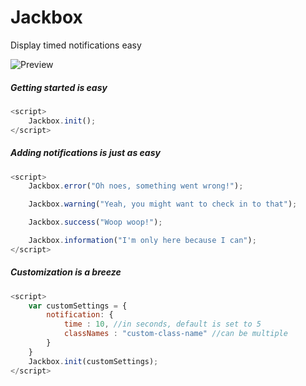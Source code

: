 # Jackbox
Display timed notifications easy


![Preview](https://github.com/ja1984/jackbox/blob/master/preview.gif)


##### Getting started is easy

```javascript
<script>
    Jackbox.init();
</script>
```

##### Adding notifications is just as easy
```javascript
<script>
    Jackbox.error("Oh noes, something went wrong!");

    Jackbox.warning("Yeah, you might want to check in to that");

    Jackbox.success("Woop woop!");

    Jackbox.information("I'm only here because I can");
</script>
```

##### Customization is a breeze
```javascript
<script>
    var customSettings = {
        notification: {
            time : 10, //in seconds, default is set to 5
            classNames : "custom-class-name" //can be multiple
        }
    }
    Jackbox.init(customSettings);
</script>
```
